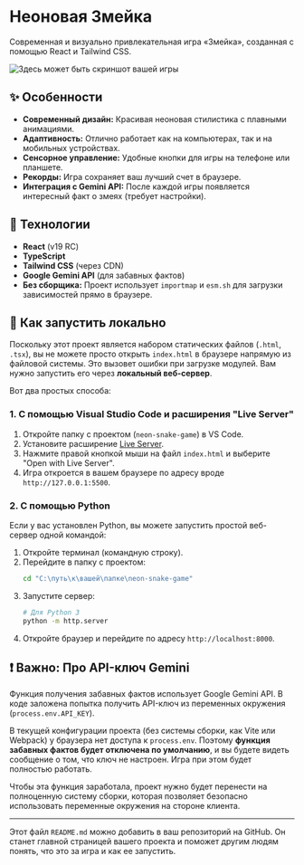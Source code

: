 
# Неоновая Змейка

Современная и визуально привлекательная игра «Змейка», созданная с помощью React и Tailwind CSS.

![Здесь может быть скриншот вашей игры](https://via.placeholder.com/800x450.png?text=Скриншот+Игры+Неоновая+Змейка)

## ✨ Особенности

- **Современный дизайн:** Красивая неоновая стилистика с плавными анимациями.
- **Адаптивность:** Отлично работает как на компьютерах, так и на мобильных устройствах.
- **Сенсорное управление:** Удобные кнопки для игры на телефоне или планшете.
- **Рекорды:** Игра сохраняет ваш лучший счет в браузере.
- **Интеграция с Gemini API:** После каждой игры появляется интересный факт о змеях (требует настройки).

## 🚀 Технологии

- **React** (v19 RC)
- **TypeScript**
- **Tailwind CSS** (через CDN)
- **Google Gemini API** (для забавных фактов)
- **Без сборщика:** Проект использует `importmap` и `esm.sh` для загрузки зависимостей прямо в браузере.

## 🔧 Как запустить локально

Поскольку этот проект является набором статических файлов (`.html`, `.tsx`), вы не можете просто открыть `index.html` в браузере напрямую из файловой системы. Это вызовет ошибки при загрузке модулей. Вам нужно запустить его через **локальный веб-сервер**.

Вот два простых способа:

### 1. С помощью Visual Studio Code и расширения "Live Server"

1.  Откройте папку с проектом (`neon-snake-game`) в VS Code.
2.  Установите расширение [Live Server](https://marketplace.visualstudio.com/items?itemName=ritwickdey.LiveServer).
3.  Нажмите правой кнопкой мыши на файл `index.html` и выберите "Open with Live Server".
4.  Игра откроется в вашем браузере по адресу вроде `http://127.0.0.1:5500`.

### 2. С помощью Python

Если у вас установлен Python, вы можете запустить простой веб-сервер одной командой:

1.  Откройте терминал (командную строку).
2.  Перейдите в папку с проектом:
    ```bash
    cd "C:\путь\к\вашей\папке\neon-snake-game"
    ```
3.  Запустите сервер:
    ```bash
    # Для Python 3
    python -m http.server
    ```
4.  Откройте браузер и перейдите по адресу `http://localhost:8000`.

## ❗ Важно: Про API-ключ Gemini

Функция получения забавных фактов использует Google Gemini API. В коде заложена попытка получить API-ключ из переменных окружения (`process.env.API_KEY`).

В текущей конфигурации проекта (без системы сборки, как Vite или Webpack) у браузера нет доступа к `process.env`. Поэтому **функция забавных фактов будет отключена по умолчанию**, и вы будете видеть сообщение о том, что ключ не настроен. Игра при этом будет полностью работать.

Чтобы эта функция заработала, проект нужно будет перенести на полноценную систему сборки, которая позволяет безопасно использовать переменные окружения на стороне клиента.

---

Этот файл `README.md` можно добавить в ваш репозиторий на GitHub. Он станет главной страницей вашего проекта и поможет другим людям понять, что это за игра и как ее запустить.
